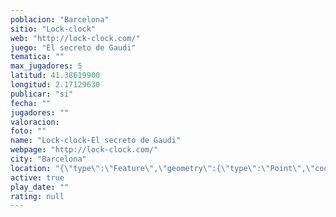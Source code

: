 ```yaml
---
poblacion: "Barcelona"
sitio: "Lock-clock"
web: "http://lock-clock.com/"
juego: "El secreto de Gaudi"
tematica: ""
max_jugadores: 5
latitud: 41.38619900
longitud: 2.17129630
publicar: "si"
fecha: ""
jugadores: ""
valoracion: 
foto: ""
name: "Lock-clock-El secreto de Gaudi"
webpage: "http://lock-clock.com/"
city: "Barcelona"
location: "{\"type\":\"Feature\",\"geometry\":{\"type\":\"Point\",\"coordinates\":[2.1712963,41.386199]}}"
active: true
play_date: ""
rating: null
---
```

